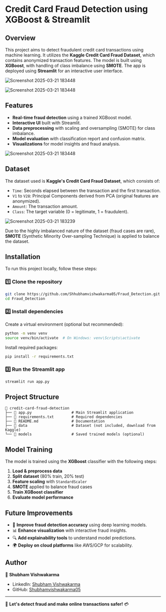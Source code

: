 # Credit Card Fraud Detection using XGBoost & Streamlit

## Overview
This project aims to detect fraudulent credit card transactions using machine learning. It utilizes the **Kaggle Credit Card Fraud Dataset**, which contains anonymized transaction features. The model is built using **XGBoost**, with handling of class imbalance using **SMOTE**. The app is deployed using **Streamlit** for an interactive user interface.

![Screenshot 2025-03-21 183448](https://github.com/user-attachments/assets/ea4068a8-ebd4-4e8d-8985-f1dd74d63bd5)

![Screenshot 2025-03-21 183448](https://github.com/user-attachments/assets/96ee9f63-78c3-4bf9-891b-1cdef66159d4)

## Features
- **Real-time fraud detection** using a trained XGBoost model.
- **Interactive UI** built with Streamlit.
- **Data preprocessing** with scaling and oversampling (SMOTE) for class imbalance.
- **Model evaluation** with classification report and confusion matrix.
- **Visualizations** for model insights and fraud analysis.

![Screenshot 2025-03-21 183448](https://github.com/user-attachments/assets/7a5ba77b-b792-409c-a4cd-5a167285cb2d)

## Dataset
The dataset used is **Kaggle's Credit Card Fraud Dataset**, which consists of:
- `Time`: Seconds elapsed between the transaction and the first transaction.
- `V1` to `V28`: Principal Components derived from PCA (original features are anonymized).
- `Amount`: The transaction amount.
- `Class`: The target variable (0 = legitimate, 1 = fraudulent).

![Screenshot 2025-03-21 183239](https://github.com/user-attachments/assets/79a4a9dd-9837-4337-8df6-dd6ae79d5903)

Due to the highly imbalanced nature of the dataset (fraud cases are rare), **SMOTE** (Synthetic Minority Over-sampling Technique) is applied to balance the dataset.

## Installation
To run this project locally, follow these steps:

### 1️⃣ Clone the repository
```bash
git clone https://github.com/Shhubhamvishwakarma05/Fraud_Detection.git
cd Fraud_Detection
```

### 2️⃣ Install dependencies
Create a virtual environment (optional but recommended):
```bash
python -m venv venv
source venv/bin/activate  # On Windows: venv\Scripts\activate
```
Install required packages:
```bash
pip install -r requirements.txt
```

### 3️⃣ Run the Streamlit app
```bash
streamlit run app.py
```

## Project Structure
```
📂 credit-card-fraud-detection
├── 📄 app.py                  # Main Streamlit application
├── 📄 requirements.txt        # Required dependencies
├── 📄 README.md               # Documentation
├── 📂 data                    # Dataset (not included, download from Kaggle)
└── 📂 models                  # Saved trained models (optional)
```

## Model Training
The model is trained using the **XGBoost** classifier with the following steps:
1. **Load & preprocess data**
2. **Split dataset** (80% train, 20% test)
3. **Feature scaling** with `StandardScaler`
4. **SMOTE** applied to balance fraud cases
5. **Train XGBoost classifier**
6. **Evaluate model performance**


## Future Improvements
- 🚀 **Improve fraud detection accuracy** using deep learning models.
- 📊 **Enhance visualization** with interactive fraud insights.
- 🔍 **Add explainability tools** to understand model predictions.
- 🌍 **Deploy on cloud platforms** like AWS/GCP for scalability.

## Author
👤 **Shubham Vishwakarma**
- LinkedIn: [Shubham Vishwakarma](https://www.linkedin.com/in/shubhamvishwakarma05/)
- GitHub: [Shubhamvishwakarma05](https://github.com/Shubhamvishwakarma05)

---
🚀 **Let's detect fraud and make online transactions safer!** 💳


